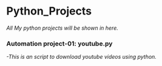 # Python_Projects
*All My python projects will be shown in here.*
<h3> Automation project-01: youtube.py</h3>

*-This is an script to download youtube videos using python.*
